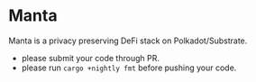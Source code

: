 # Manta

Manta is a privacy preserving DeFi stack on Polkadot/Substrate.


* please submit your code through PR.
* please run `cargo +nightly fmt` before pushing your code.
